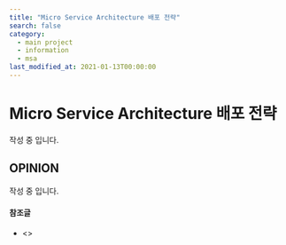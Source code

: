 ```yaml
---
title: "Micro Service Architecture 배포 전략"
search: false
category: 
  - main project
  - information
  - msa
last_modified_at: 2021-01-13T00:00:00
---
```


# Micro Service Architecture 배포 전략<br>
작성 중 입니다.

## OPINION
작성 중 입니다.

#### 참조글
- <>